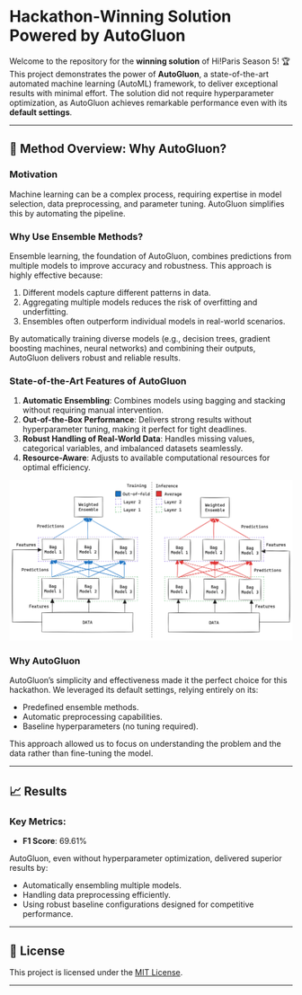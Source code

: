 # Hackathon-Winning Solution Powered by AutoGluon

Welcome to the repository for the **winning solution** of Hi!Paris Season 5! 🏆 This project demonstrates the power of **AutoGluon**, a state-of-the-art automated machine learning (AutoML) framework, to deliver exceptional results with minimal effort. The solution did not require hyperparameter optimization, as AutoGluon achieves remarkable performance even with its **default settings**.

---

## 🚀 Method Overview: Why AutoGluon?

### **Motivation**
Machine learning can be a complex process, requiring expertise in model selection, data preprocessing, and parameter tuning. AutoGluon simplifies this by automating the pipeline.

### **Why Use Ensemble Methods?**
Ensemble learning, the foundation of AutoGluon, combines predictions from multiple models to improve accuracy and robustness. This approach is highly effective because:
1. Different models capture different patterns in data.
2. Aggregating multiple models reduces the risk of overfitting and underfitting.
3. Ensembles often outperform individual models in real-world scenarios.

By automatically training diverse models (e.g., decision trees, gradient boosting machines, neural networks) and combining their outputs, AutoGluon delivers robust and reliable results.

### **State-of-the-Art Features of AutoGluon**
1. **Automatic Ensembling**: Combines models using bagging and stacking without requiring manual intervention.
2. **Out-of-the-Box Performance**: Delivers strong results without hyperparameter tuning, making it perfect for tight deadlines.
3. **Robust Handling of Real-World Data**: Handles missing values, categorical variables, and imbalanced datasets seamlessly.
4. **Resource-Aware**: Adjusts to available computational resources for optimal efficiency.

![Ensembly method](img/autogluon-stacked-ensembling.png)


### **Why AutoGluon**
AutoGluon’s simplicity and effectiveness made it the perfect choice for this hackathon. We leveraged its default settings, relying entirely on its:
- Predefined ensemble methods.
- Automatic preprocessing capabilities.
- Baseline hyperparameters (no tuning required).

This approach allowed us to focus on understanding the problem and the data rather than fine-tuning the model.

---

## 📈 Results

### Key Metrics:
- **F1 Score**: 69.61%

AutoGluon, even without hyperparameter optimization, delivered superior results by:
- Automatically ensembling multiple models.
- Handling data preprocessing efficiently.
- Using robust baseline configurations designed for competitive performance.

---

## 📜 License

This project is licensed under the [MIT License](LICENSE).

---
